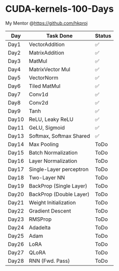 # CUDA-kernels-100-Days

My Mentor @https://github.com/hkproj

| Day        | Task Done                          | Status|
|------------|------------------------------------|------|
| Day1       | VectorAddition                     |✅   |
| Day2       | MatrixAddition                     |✅   |
| Day3       | MatMul                             |✅   |
| Day4       | MatrixVector Mul                   |✅   |
| Day5       | VectorNorm                         |✅   |
| Day6       | Tiled MatMul                       |✅   |
| Day7       | Conv1d                             |✅   |
| Day8       | Conv2d                             |✅   |
| Day9       | Tanh                               |✅   |
| Day10      | ReLU, Leaky ReLU                   |✅   |
| Day11      | GeLU, Sigmoid                      |✅    |
| Day13      | Softmax, Softmax Shared            |✅  |
| Day14      | Max Pooling                        |ToDo  |
| Day15      | Batch Normalization                |ToDo  |
| Day16      | Layer Normalization                |ToDo  |
| Day17      | Single-Layer perceptron            |ToDo  |
| Day18      | Two-Layer NN                       |ToDo  |
| Day19      | BackProp (Single Layer)            |ToDo  |
| Day20      | BackProp (Double Layer)            |ToDo  |
| Day21      | Weight Initialization              |ToDo  |
| Day22      | Gradient Descent                   |ToDo  |
| Day23      | RMSProp                               |ToDo  |
| Day24      | Adadelta                               |ToDo  |
| Day25      | Adam                               |ToDo  |
| Day26      | LoRA                               |ToDo  |
| Day27      | QLoRA                               |ToDo  |
| Day28      | RNN (Fwd. Pass)                               |ToDo  |
